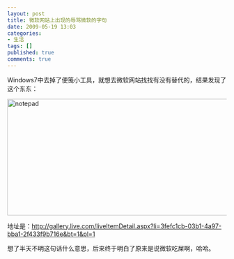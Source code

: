 ```yaml
---
layout: post
title: 微软网站上出现的辱骂微软的字句
date: 2009-05-19 13:03
categories:
- 生活
tags: []
published: true
comments: true
---
```

<p><p>Windows7中去掉了便笺小工具，就想去微软网站找找有没有替代的，结果发现了这个东东：</p> <p><a href="http://images.cnblogs.com/cnblogs_com/phaibin/WindowsLiveWriter/906db07c656f_B764/notepad_2.png"><img title="notepad" border="0" alt="notepad" src="http://images.cnblogs.com/cnblogs_com/phaibin/WindowsLiveWriter/906db07c656f_B764/notepad_thumb.png" width="657" height="267" /></a></p> <p>地址是：<a title="http://gallery.live.com/liveItemDetail.aspx?li=3fefc1cb-03b1-4a97-bba1-2f433f9b716e&amp;bt=1&amp;pl=1" href="http://gallery.live.com/liveItemDetail.aspx?li=3fefc1cb-03b1-4a97-bba1-2f433f9b716e&amp;bt=1&amp;pl=1">http://gallery.live.com/liveItemDetail.aspx?li=3fefc1cb-03b1-4a97-bba1-2f433f9b716e&amp;bt=1&amp;pl=1</a></p> <p>想了半天不明这句话什么意思，后来终于明白了原来是说微软吃屎啊，哈哈。</p></p>
